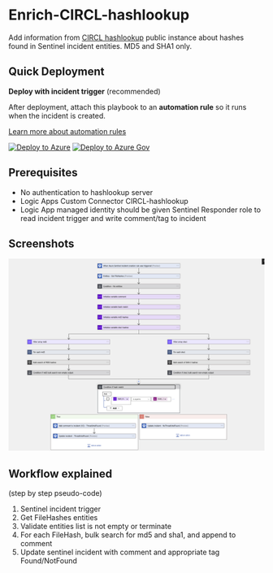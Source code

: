 # Enrich-CIRCL-hashlookup

Add information from [CIRCL hashlookup](https://circl.lu/services/hashlookup/) public instance about hashes found in Sentinel incident entities. MD5 and SHA1 only.

## Quick Deployment
**Deploy with incident trigger** (recommended)

After deployment, attach this playbook to an **automation rule** so it runs when the incident is created.

[Learn more about automation rules](https://docs.microsoft.com/azure/sentinel/automate-incident-handling-with-automation-rules#creating-and-managing-automation-rules)

[![Deploy to Azure](https://aka.ms/deploytoazurebutton)](https://portal.azure.com/#create/Microsoft.Template/uri/https%3A%2F%2Fraw.githubusercontent.com%2FAzure%2FAzure-Sentinel%2Fmaster%2FPlaybooks%2FEnrich-CIRCL-hashlookup%2FPlaybook%2Fazuredeploy.json)
[![Deploy to Azure Gov](https://aka.ms/deploytoazuregovbutton)](https://portal.azure.us/#create/Microsoft.Template/uri/https%3A%2F%2Fraw.githubusercontent.com%2FAzure%2FAzure-Sentinel%2Fmaster%2FEnrich-CIRCL-hashlookup%2FPlaybook%2Fazuredeploy.json)


## Prerequisites

* No authentication to hashlookup server
* Logic Apps Custom Connector CIRCL-hashlookup
* Logic App managed identity should be given Sentinel Responder role to read incident trigger and write comment/tag to incident

## Screenshots
![Enrich-CIRCL-hashlookup](./images/Enrich-CIRCL-hashlookup.png)

## Workflow explained
(step by step pseudo-code)

1. Sentinel incident trigger
4. Get FileHashes entities
5. Validate entities list is not empty or terminate
6. For each FileHash, bulk search for md5 and sha1, and append to comment
7. Update sentinel incident with comment and appropriate tag Found/NotFound
